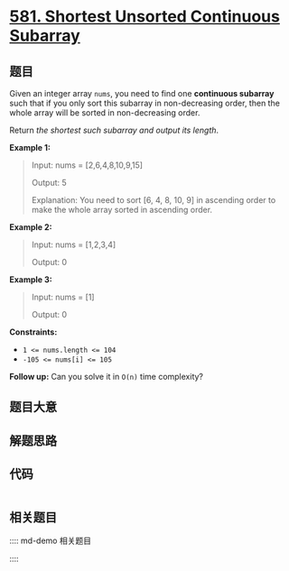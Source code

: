 # [581. Shortest Unsorted Continuous Subarray](https://leetcode.com/problems/shortest-unsorted-continuous-subarray)

## 题目

Given an integer array `nums`, you need to find one **continuous subarray**
such that if you only sort this subarray in non-decreasing order, then the
whole array will be sorted in non-decreasing order.

Return _the shortest such subarray and output its length_.



**Example 1:**

> Input: nums = [2,6,4,8,10,9,15]
> 
> Output: 5
> 
> Explanation: You need to sort [6, 4, 8, 10, 9] in ascending order to make the whole array sorted in ascending order.

**Example 2:**

> Input: nums = [1,2,3,4]
> 
> Output: 0

**Example 3:**

> Input: nums = [1]
> 
> Output: 0

**Constraints:**

  * `1 <= nums.length <= 104`
  * `-105 <= nums[i] <= 105`



**Follow up:** Can you solve it in `O(n)` time complexity?


## 题目大意

## 解题思路

## 代码

```javascript

```

## 相关题目

:::: md-demo 相关题目

::::
